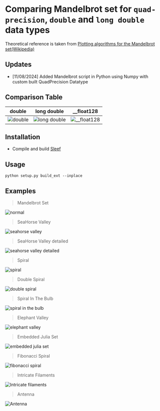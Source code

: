 # Comparing Mandelbrot set for `quad-precision`, `double` and `long double` data types
Theoretical reference is taken from [Plotting algorithms for the Mandelbrot set(Wikipedia)](https://en.m.wikipedia.org/wiki/Plotting_algorithms_for_the_Mandelbrot_set)

## Updates
- [11/08/2024] Added Mandelbrot script in Python using Numpy with custom built QuadPrecision Datatype
  
## Comparison Table
| double | long double | __float128 |
|--------|-------------|------------|
| ![double](https://github.com/user-attachments/assets/4088a436-0057-4836-8b4d-31d9ef70a3d5) | ![long double](https://github.com/user-attachments/assets/738671ca-be91-4f24-a570-fad8307e6e6d) | ![__float128](https://github.com/user-attachments/assets/5f35b191-5339-445c-a19d-e2a4bf20b8b2) |


## Installation
- Compile and build [Sleef](https://sleef.org/)

## Usage
```
python setup.py build_ext --inplace
```
## Examples
> Mandelbrot Set
  
  ![normal](https://github.com/user-attachments/assets/868d6f4f-4dc6-422a-b83c-a25a9787ea54)
> SeaHorse Valley
  
  ![seahorse valley](https://github.com/user-attachments/assets/8642a51f-506c-46a4-b664-90e42454c0b3)
> SeaHorse Valley detailed
  
  ![seahorse valley detailed](https://github.com/user-attachments/assets/3fdf927f-a820-4de7-a0d6-fc2303c6c0cf)
> Spiral
  
  ![spiral](https://github.com/user-attachments/assets/4c7bb5e9-c45a-444e-bde1-c7b30fae45d4)
> Double Spiral
  
  ![double spiral](https://github.com/user-attachments/assets/f53541bc-0ac4-4d04-920f-6afb7552dbde)

> Spiral In The Bulb

  ![spiral in the bulb](https://github.com/user-attachments/assets/4f9eb262-4e91-41b5-b2ba-06679fa525c9)

> Elephant Valley

  ![elephant valley](https://github.com/user-attachments/assets/26cadd92-0ae8-47a1-9d0a-88371218084a)

> Embedded Julia Set

  ![embedded julia set](https://github.com/user-attachments/assets/f21e80ea-853a-4b31-852e-99476c04cb62)

> Fibonacci Spiral

  ![fibonacci spiral](https://github.com/user-attachments/assets/0e4f121d-c685-4292-85cb-a9cddf46728a)

> Intricate Filaments

  ![Intricate filaments](https://github.com/user-attachments/assets/851f252d-3aa3-4e3c-aa92-0d964dfff68e)

> Antenna

  ![Antenna](https://github.com/user-attachments/assets/0037eccd-b514-42bb-a81a-a2dca2dcd07c)



  



